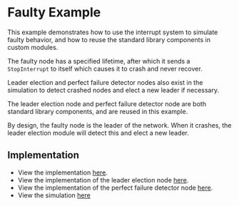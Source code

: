 # Faulty Example

This example demonstrates how to use the interrupt system to simulate faulty behavior, and how to reuse the standard library components in custom modules.

The faulty node has a specified lifetime, after which it sends a `StopInterrupt` to itself which causes it to crash and never recover.

Leader election and perfect failure detector nodes also exist in the simulation to detect crashed nodes and elect a new leader if necessary.

The leader election node and perfect failure detector node are both standard library components, and are reused in this example.

By design, the faulty node is the leader of the network. When it crashes, the leader election module will detect this and elect a new leader.

## Implementation
 - View the implementation [here](./faulty.go).
 - View the implementation of the leader election node [here](../../lib/le.go).
 - View the implementation of the perfect failure detector node [here](../../lib/pfd.go).
 - View the simulation [here](./main.go)